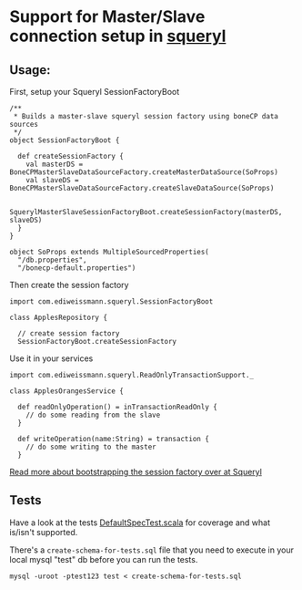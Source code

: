Support for Master/Slave connection setup in [squeryl](http://squeryl.org)
===========================================================================

Usage:
------

First, setup your Squeryl SessionFactoryBoot

    /**
     * Builds a master-slave squeryl session factory using boneCP data sources
     */
    object SessionFactoryBoot {

      def createSessionFactory {
        val masterDS = BoneCPMasterSlaveDataSourceFactory.createMasterDataSource(SoProps)
        val slaveDS = BoneCPMasterSlaveDataSourceFactory.createSlaveDataSource(SoProps)

        SquerylMasterSlaveSessionFactoryBoot.createSessionFactory(masterDS, slaveDS)
      }
    }

    object SoProps extends MultipleSourcedProperties(
      "/db.properties",
      "/bonecp-default.properties")

Then create the session factory

    import com.ediweissmann.squeryl.SessionFactoryBoot

    class ApplesRepository {

      // create session factory
      SessionFactoryBoot.createSessionFactory

Use it in your services

    import com.ediweissmann.squeryl.ReadOnlyTransactionSupport._

    class ApplesOrangesService {

      def readOnlyOperation() = inTransactionReadOnly {
        // do some reading from the slave
      }

      def writeOperation(name:String) = transaction {
        // do some writing to the master
      }

[Read more about bootstrapping the session factory over at Squeryl](http://squeryl.org/sessions-and-tx.html)

Tests
------

Have a look at the tests [DefaultSpecTest.scala](http://github.com/ediweissmann/squeryl-master-slave/blob/master/src/test/scala/com/ediweissmann/squeryl/DefaultSpecTest.scala) for coverage and what is/isn't supported.

There's a <code>create-schema-for-tests.sql</code> file that you need to execute in your local mysql "test" db before you can run the tests.

    mysql -uroot -ptest123 test < create-schema-for-tests.sql




